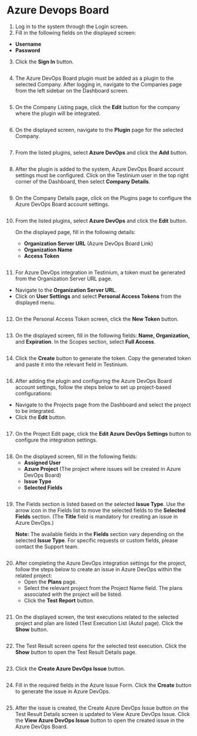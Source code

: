 # Azure Devops Board

1. Log in to the system through the Login screen.
2. Fill in the following fields on the displayed screen:

* **Username**
* **Password**

3. Click the **Sign In** button.

<figure><img src="../../.gitbook/assets/Screenshot 2025-02-19 at 10.31.00.png" alt=""><figcaption></figcaption></figure>

4. The Azure DevOps Board plugin must be added as a plugin to the selected Company. After logging in, navigate to the Companies page from the left sidebar on the Dashboard screen.

<figure><img src="../../.gitbook/assets/Screenshot 2025-02-19 at 10.35.43.png" alt=""><figcaption></figcaption></figure>

5. On the Company Listing page, click the **Edit** button for the company where the plugin will be integrated.

<figure><img src="../../.gitbook/assets/Screenshot 2025-02-20 at 10.07.34.png" alt=""><figcaption></figcaption></figure>

6. On the displayed screen, navigate to the **Plugin** page for the selected Company.

<figure><img src="../../.gitbook/assets/Screenshot 2025-02-19 at 23.34.19.png" alt=""><figcaption></figcaption></figure>

7. From the listed plugins, select **Azure DevOps** and click the **Add** button.

<figure><img src="../../.gitbook/assets/Screenshot 2025-02-19 at 23.36.16.png" alt=""><figcaption></figcaption></figure>

8. After the plugin is added to the system, Azure DevOps Board account settings must be configured. Click on the Testinium user in the top right corner of the Dashboard, then select **Company Details**.

<figure><img src="../../.gitbook/assets/Screenshot 2025-02-20 at 00.00.23.png" alt=""><figcaption></figcaption></figure>

9. On the Company Details page, click on the Plugins page to configure the Azure DevOps Board account settings.

<figure><img src="../../.gitbook/assets/Screenshot 2025-02-20 at 00.15.40.png" alt=""><figcaption></figcaption></figure>

10. From the listed plugins, select **Azure DevOps** and click the **Edit** button.

    On the displayed page, fill in the following details:

    * **Organization Server URL** (Azure DevOps Board Link)
    * **Organization Name**
    * **Access Token**

<figure><img src="../../.gitbook/assets/Screenshot 2025-02-20 at 00.52.44.png" alt=""><figcaption></figcaption></figure>

11. For Azure DevOps integration in Testinium, a token must be generated from the Organization Server URL page.

* Navigate to the **Organization Server URL**.
* Click on **User Settings** and select **Personal Access Tokens** from the displayed menu.

<figure><img src="../../.gitbook/assets/Screenshot 2025-02-20 at 00.58.33.png" alt=""><figcaption></figcaption></figure>

12. On the Personal Access Token screen, click the **New Token** button.

<figure><img src="../../.gitbook/assets/Screenshot 2025-02-20 at 00.59.13.png" alt=""><figcaption></figcaption></figure>

13. On the displayed screen, fill in the following fields: **Name, Organization,** and **Expiration**. In the Scopes section, select **Full Access**.

<figure><img src="../../.gitbook/assets/Screenshot 2025-02-20 at 01.00.27.png" alt=""><figcaption></figcaption></figure>

14. Click the **Create** button to generate the token. Copy the generated token and paste it into the relevant field in Testinium.

<figure><img src="../../.gitbook/assets/Screenshot 2025-02-20 at 01.02.35.png" alt=""><figcaption></figcaption></figure>

16. After adding the plugin and configuring the Azure DevOps Board account settings, follow the steps below to set up project-based configurations:

* Navigate to the Projects page from the Dashboard and select the project to be integrated.
* Click the **Edit** button.

<figure><img src="../../.gitbook/assets/Screenshot 2025-02-20 at 01.03.30.png" alt=""><figcaption></figcaption></figure>

17. On the Project Edit page, click the **Edit Azure DevOps Settings** button to configure the integration settings.

<figure><img src="../../.gitbook/assets/Screenshot 2025-02-20 at 10.08.28.png" alt=""><figcaption></figcaption></figure>

18. On the displayed screen, fill in the following fields:
    * **Assigned User**
    * **Azure Project** (The project where issues will be created in Azure DevOps Board)
    * **Issue Type**
    * **Selected Fields**

<figure><img src="../../.gitbook/assets/Screenshot 2025-02-20 at 01.09.01.png" alt=""><figcaption></figcaption></figure>

19. The Fields section is listed based on the selected **Issue Type**. Use the arrow icon in the Fields list to move the selected fields to the **Selected Fields** section. (The **Title** field is mandatory for creating an issue in Azure DevOps.)

    **Note:** The available fields in the **Fields** section vary depending on the selected **Issue Type**. For specific requests or custom fields, please contact the Support team.

<figure><img src="../../.gitbook/assets/azure devops settings project copy.jpeg" alt=""><figcaption></figcaption></figure>

20. After completing the Azure DevOps integration settings for the project, follow the steps below to create an issue in Azure DevOps within the related project:
    * Open the **Plans** page.
    * Select the relevant project from the Project Name field. The plans associated with the project will be listed.
    * Click the **Test Report** button.

<figure><img src="../../.gitbook/assets/Screenshot 2025-02-20 at 01.16.18.png" alt=""><figcaption></figcaption></figure>

21. On the displayed screen, the test executions related to the selected project and plan are listed (Test Execution List (Auto) page). Click the **Show** button.

<figure><img src="../../.gitbook/assets/Screenshot 2025-02-20 at 01.19.36.png" alt=""><figcaption></figcaption></figure>

22. The Test Result screen opens for the selected test execution. Click the **Show** button to open the Test Result Details page.

<figure><img src="../../.gitbook/assets/Screenshot 2025-02-20 at 01.22.06.png" alt=""><figcaption></figcaption></figure>

23. Click the **Create Azure DevOps Issue** button.

<figure><img src="../../.gitbook/assets/Screenshot 2025-02-20 at 01.23.55.png" alt=""><figcaption></figcaption></figure>

24. Fill in the required fields in the Azure Issue Form. Click the **Create** button to generate the issue in Azure DevOps.

<figure><img src="../../.gitbook/assets/Screenshot 2025-02-20 at 01.25.16.png" alt=""><figcaption></figcaption></figure>

25. After the issue is created, the Create Azure DevOps Issue button on the Test Result Details screen is updated to View Azure DevOps Issue. Click the **View Azure DevOps Issue** button to open the created issue in the Azure DevOps Board.

<figure><img src="../../.gitbook/assets/Screenshot 2025-02-20 at 01.26.56.png" alt=""><figcaption></figcaption></figure>

<figure><img src="../../.gitbook/assets/Screenshot 2025-02-20 at 01.28.37.png" alt=""><figcaption></figcaption></figure>
